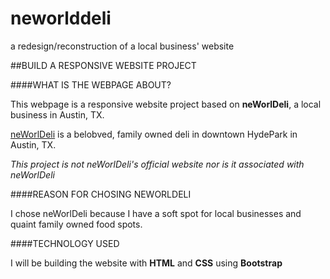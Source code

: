 # neworlddeli
a redesign/reconstruction of a local business' website

##BUILD A RESPONSIVE WEBSITE PROJECT

####WHAT IS THE WEBPAGE ABOUT?

This webpage is a responsive website project based on **neWorlDeli**, a local business in Austin, TX.

[neWorlDeli](http://www.neworldeli.com) is a belobved, family owned deli in downtown HydePark in Austin, TX.

*This project is not neWorlDeli's official website nor is it associated with neWorlDeli* 

####REASON FOR CHOSING NEWORLDELI

I chose neWorlDeli because I have a soft spot for local businesses and quaint family owned food spots.

####TECHNOLOGY USED

I will be building the website with **HTML** and **CSS** using **Bootstrap**